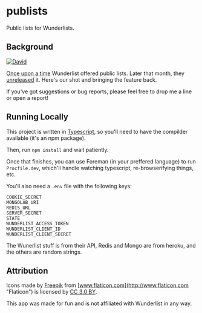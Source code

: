 # publists

Public lists for Wunderlists.

## Background

[![David](https://img.shields.io/david/xavdid/publists.svg?maxAge=2592000)](https://david-dm.org/xavdid/publists)

[Once upon a time](https://www.wunderlist.com/blog/a-guide-to-public-lists/) Wunderlist offered public lists. Later that month, they [unreleased](https://support.wunderlist.com/customer/portal/questions/16325899-publishing-a-list) it. Here's our shot and bringing the feature back.

If you've got suggestions or bug reports, please feel free to drop me a line or open a report!

## Running Locally

This project is written in [Typescript](http://www.typescriptlang.org/), so you'll need to have the compilder available (it's an npm package).

Then, run `npm install` and wait patiently.

Once that finishes, you can use Foreman (in your preffered language) to run `Procfile.dev`, which'll handle watching typescript, re-browserifying things, etc.

You'll also need a `.env` file with the following keys:

```
COOKIE_SECRET
MONGOLAB_URI
REDIS_URL
SERVER_SECRET
STATE
WUNDERLIST_ACCESS_TOKEN
WUNDERLIST_CLIENT_ID
WUNDERLIST_CLIENT_SECRET
```

The Wunerlist stuff is from their API, Redis and Mongo are from heroku, and the others are random strings.

## Attribution

Icons made by [Freepik](http://www.freepik.com "Freepik") from [www.flaticon.com](http://www.flaticon.com "Flaticon") is licensed by [CC 3.0 BY](http://creativecommons.org/licenses/by/3.0/ "Creative Commons BY 3.0").

This app was made for fun and is not affiliated with Wunderlist in any way.
